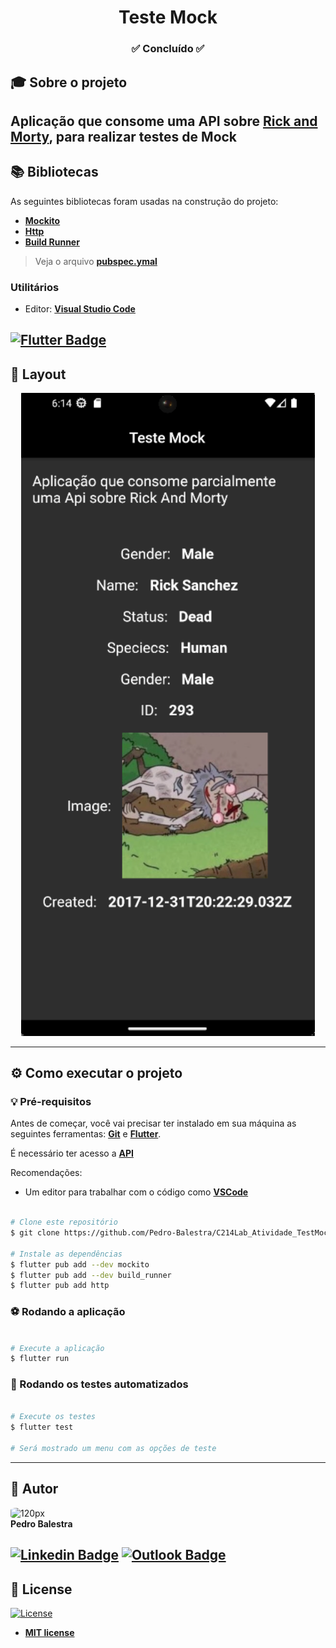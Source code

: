 <h1 align="center">Teste Mock</h1>

<h3 align="center">✅ Concluído ✅</h3>

## 🎓 Sobre o projeto

Aplicação que consome uma API sobre [Rick and Morty](https://rickandmortyapi.com/api/character/293), para realizar testes de Mock
---
## 📚 Bibliotecas

As seguintes bibliotecas foram usadas na construção do projeto:

- **[Mockito](https://pub.dev/packages/mockito)**
- **[Http](https://pub.dev/packages/http)**
- **[Build Runner](https://pub.dev/packages/build_runner)**

> Veja o arquivo  **[pubspec.ymal](https://github.com/Pedro-Balestra/C214Lab_Atividade_TestMock/blob/main/pubspec.yaml)**

### Utilitários
- Editor:  **[Visual Studio Code](https://code.visualstudio.com/)**

[![Flutter Badge](https://img.shields.io/badge/Flutter-02569B?style=for-the-badge&logo=flutter&logoColor=white)](https://pub.dev/)
---

## 🎨 Layout

<p align="center">
  <img width="470" src="src/assets/Tela.png"
</p>

---
## ⚙️ Como executar o projeto

### 💡 Pré-requisitos

Antes de começar, você vai precisar ter instalado em sua máquina as seguintes ferramentas:
**[Git](https://git-scm.com)** e **[Flutter](https://docs.flutter.dev/get-started/install)**.<br> 

É necessário ter acesso a **[API](https://rickandmortyapi.com/api/character/293)** 

Recomendações:
* Um editor para trabalhar com o código como **[VSCode](https://code.visualstudio.com/)**
```bash

# Clone este repositório
$ git clone https://github.com/Pedro-Balestra/C214Lab_Atividade_TestMock.git

# Instale as dependências
$ flutter pub add --dev mockito
$ flutter pub add --dev build_runner
$ flutter pub add http

```
### ⚽ Rodando a aplicação

```bash

# Execute a aplicação
$ flutter run

```

### 🤖 Rodando os testes automatizados

```bash

# Execute os testes
$ flutter test

# Será mostrado um menu com as opções de teste

```

---

## 👥 Autor
<img style="border-radius: 20%;" src="https://avatars.githubusercontent.com/pedro-balestra" width="120px;" alt="120px"/><br>
**Pedro Balestra**


[![Linkedin Badge](https://img.shields.io/badge/LinkeDin-0077B5?style=for-the-badge&logo=linkedin&logoColor=white)](https://www.linkedin.com/in/pedro-balestra)
[![Outlook Badge](https://img.shields.io/badge/Outlook-0078D4?style=for-the-badge&logo=microsoft-outlook&logoColor=white)](mailto:pedro.balestra@outlook.com)
---
## 📝 License
[![License](https://img.shields.io/github/license/pedro-balestra/C214Lab_Atividade_TestMock)](http://badges.mit-license.org)

- **[MIT license](https://choosealicense.com/licenses/mit/)**
